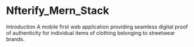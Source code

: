# Nfterify_Mern_Stack

Introduction
A mobile first web application providing seamless digital proof of authenticity for individual items of clothing belonging to streetwear brands.
